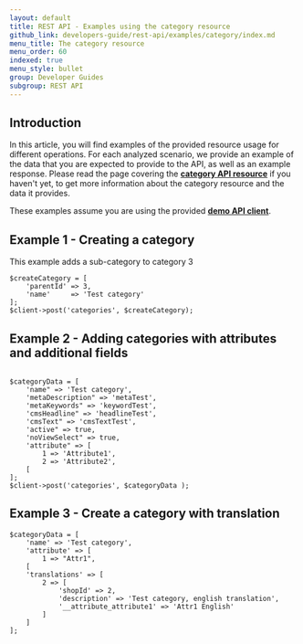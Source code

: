 ```yaml
---
layout: default
title: REST API - Examples using the category resource
github_link: developers-guide/rest-api/examples/category/index.md
menu_title: The category resource
menu_order: 60
indexed: true
menu_style: bullet
group: Developer Guides
subgroup: REST API
---
```


## Introduction

In this article, you will find examples of the provided resource usage for different operations. For each analyzed scenario, we provide an example of the data that you are expected to provide to the API, as well as an example response.
Please read the page covering the **[category API resource](/developers-guide/rest-api/api-resource-categories/)** if you haven't yet, to get more information about the category resource and the data it provides.

These examples assume you are using the provided **[demo API client](/developers-guide/rest-api/#using-the-rest-api-in-your-own-application)**.


## Example 1 - Creating a category
This example adds a sub-category to category 3

```
$createCategory = [
    'parentId' => 3,
    'name'     => 'Test category'
];
$client->post('categories', $createCategory);

```

## Example 2 - Adding categories with attributes and additional fields

```

$categoryData = [
    'name" => 'Test category',
    'metaDescription" => 'metaTest',
    'metaKeywords" => 'keywordTest',
    'cmsHeadline" => 'headlineTest',
    'cmsText" => 'cmsTextTest',
    'active" => true,
    'noViewSelect" => true,
    'attribute" => [
        1 => 'Attribute1',
        2 => 'Attribute2',
    [
];
$client->post('categories', $categoryData );

```

## Example 3 - Create a category with translation

```
$categoryData = [
    'name' => 'Test category',
    'attribute' => [
        1 => "Attr1",
    [
    'translations' => [
        2 => [
            'shopId' => 2,
            'description' => 'Test category, english translation',
            '__attribute_attribute1' => 'Attr1 English'
        ]
    ]
];
```